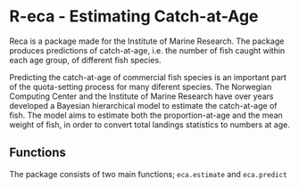 
<!-- README.md is generated from README.Rmd. Please edit that file -->
R-eca - Estimating Catch-at-Age
===============================

Reca is a package made for the Institute of Marine Research. The package produces predictions of catch-at-age, i.e. the number of fish caught within each age group, of different fish species.

Predicting the catch-at-age of commercial fish species is an important part of the quota-setting process for many diferent species. The Norwegian Computing Center and the Institute of Marine Research have over years developed a Bayesian hierarchical model to estimate the catch-at-age of fish. The model aims to estimate both the proportion-at-age and the mean weight of fish, in order to convert total landings statistics to numbers at age.

Functions
---------

The package consists of two main functions; `eca.estimate` and `eca.predict`
